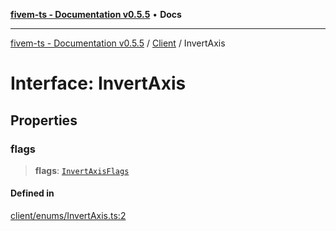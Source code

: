 [**fivem-ts - Documentation v0.5.5**](../../../README.md) • **Docs**

***

[fivem-ts - Documentation v0.5.5](../../../README.md) / [Client](../README.md) / InvertAxis

# Interface: InvertAxis

## Properties

### flags

> **flags**: [`InvertAxisFlags`](../enumerations/InvertAxisFlags.md)

#### Defined in

[client/enums/InvertAxis.ts:2](https://github.com/Purpose-Dev/fivem-ts/blob/main/src/client/enums/InvertAxis.ts#L2)
